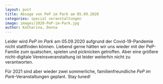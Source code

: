 ```yaml
---
layout: post
title: Absage von PeP im Park am 05.09.2020
categories: special veranstaltungen
image: images/2020-PeP-im-Park.jpg
author: Katharina, Donna
---
```


Leider wird *PeP im Park* am 05.09.2020 aufgrund der Covid-19-Pandemie nicht stattfinden können. Liebend gerne hätten wir uns wieder mit der PeP-Familie zum quatschen, spielen und picknicken getroffen. Aber eine größere nicht-digitale Vereinsveranstaltung ist leider weiterhin nicht zu verantworten.

Für 2021 sind aber wieder zwei sommerliche, familienfreundliche *PeP im Park*-Veranstaltungen geplant.
Stay tuned!